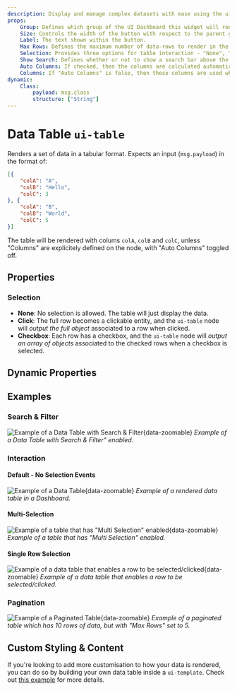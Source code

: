 ```yaml
---
description: Display and manage complex datasets with ease using the ui-table widget in Node-RED Dashboard 2.0.
props:
    Group: Defines which group of the UI Dashboard this widget will render in.
    Size: Controls the width of the button with respect to the parent group. Maximum value is the width of the group.
    Label: The text shown within the button.
    Max Rows: Defines the maximum number of data-rows to render in the table. Excess rows will be available through pagination control.
    Selection: Provides three options for table interaction - "None", "Click" and "Checkbox"
    Show Search: Defines whether or not to show a search bar above the table. Will permit searching and filtering across all columns.
    Auto Columns: If checked, then the columns are calculated automatically based on the contents of received messages.
    Columns: If "Auto Columns" is false, then these columns are used when rendering the table instead.
dynamic:
    Class:
        payload: msg.class
        structure: ["String"]
---
```


<script setup>
    import AddedIn from '../../components/AddedIn.vue'
</script>

# Data Table `ui-table` <AddedIn version="0.4.0" />

Renders a set of data in a tabular format. Expects an input (`msg.payload`) in the format of:

```json
[{
    "colA": "A",
    "colB": "Hello",
    "colC": 3
}, {
    "colA": "B",
    "colB": "World",
    "colC": 5
}]
```

The table will be rendered with colums `colA`, `colB` and `colC`, unless "Columns" are explicitely defined on the node, with "Auto Columns" toggled off.

## Properties

<PropsTable/>

### Selection

- **None**: No selection is allowed. The table will just display the data.
- **Click**: The full row becomes a clickable entity, and the `ui-table` node will _output the full object_ associated to a row when clicked.
- **Checkbox**: Each row has a checkbox, and the `ui-table` node will _output an array of objects_ associated to the checked rows when a checkbox is selected.

## Dynamic Properties

<DynamicPropsTable/>

## Examples

### Search & Filter

![Example of a Data Table with Search & Filter](/images/node-examples/ui-table-search.png "Example of a Data Table with Search & Filter"){data-zoomable}
*Example of a Data Table with Search & Filter" enabled.*

### Interaction

#### Default - No Selection Events

![Example of a Data Table](/images/node-examples/ui-table.png "Example of a Data Table"){data-zoomable}
*Example of a rendered data table in a Dashboard.*

#### Multi-Selection
![Example of a table that has "Multi Selection" enabled](/images/node-examples/ui-table-multi.png "Example of a table that has 'Multi Selection' enabled"){data-zoomable}
*Example of a table that has "Multi Selection" enabled.*

#### Single Row Selection

![Example of a data table that enables a row to be selected/clicked](/images/node-examples/ui-table-click.png "Example of a data table that enables a row to be selected/clicked"){data-zoomable}
*Example of a data table that enables a row to be selected/clicked.*

### Pagination

![Example of a Paginated Table](/images/node-examples/ui-table-pagination.png "Example of a Paginated Table"){data-zoomable}
*Example of a paginated table which has 10 rows of data, but with "Max Rows" set to 5.*

## Custom Styling & Content

If you're looking to add more customisation to how your data is rendered, you can do so by building your own data table inside a `ui-template`. Check out [this example](../../user/template-examples.md#custom-tables) for more details.